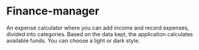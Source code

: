 # Finance-manager

An expense calculator where you can add income and record expenses, divided into categories. Based on the data kept, the application calculates available funds. You can choose a light or dark style.
